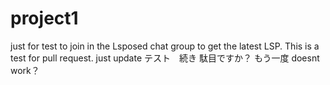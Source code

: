 # project1
just for test
to join in the Lsposed chat group to get the latest LSP.
This is a test for pull request.
just update
テスト　続き
駄目ですか？
もう一度
doesnt work？
